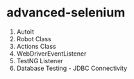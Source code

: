 # advanced-selenium
1. AutoIt
2. Robot Class
3. Actions Class
4. WebDriverEventListener
5. TestNG Listener
6. Database Testing - JDBC Connectivity
